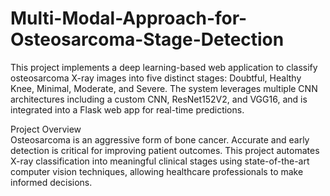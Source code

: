 # Multi-Modal-Approach-for-Osteosarcoma-Stage-Detection
This project implements a deep learning-based web application to classify osteosarcoma X-ray images into five distinct stages: Doubtful, Healthy Knee, Minimal, Moderate, and Severe. The system leverages multiple CNN architectures including a custom CNN, ResNet152V2, and VGG16, and is integrated into a Flask web app for real-time predictions.

Project Overview         
Osteosarcoma is an aggressive form of bone cancer. Accurate and early detection is critical for improving patient outcomes. This project automates X-ray classification into meaningful clinical stages using state-of-the-art computer vision techniques, allowing healthcare professionals to make informed decisions.
